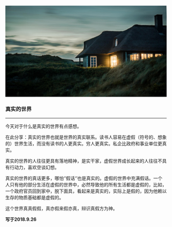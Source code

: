 ![1](images/8.jpg)

### 真实的世界
-------

今天对于什么是真实的世界有点感想。

在此分享：真实的世界也就是世界的真实联系。读书人容易在虚假（符号的、想象的）世界生活，而没有读书的人更真实。穷人更真实。私企比政府和事业单位更真实。

真实的世界的人往往更具有落地精神，是实干家，虚假世界成长起来的人往往不具有行动力，喜欢空谈幻想。

真实的世界的真话更多，哪怕‘’假话‘’也是真实的。虚假的世界中充满假话。一个人只有他的部分生活在虚假的世界中，必然导致他的所有生活都是虚假的，比如，一个政府官员回到家中，脱下面具，看起来是真实的，实际上是假的，因为他赖以生存的物质基础都是虚假的。

这个世界真真假假，真亦假来假亦真，辩识真假方为神。

**写于2018.9.26**